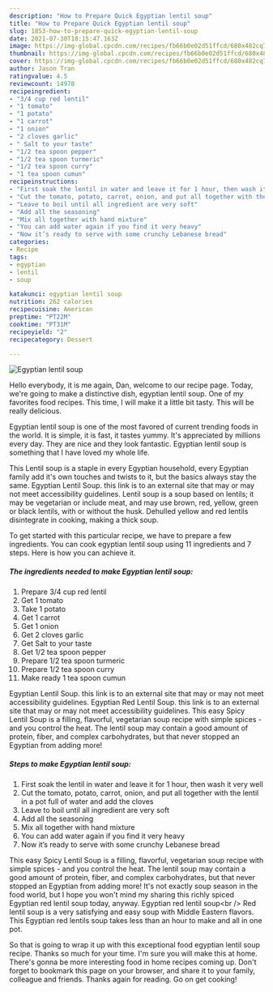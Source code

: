 ```yaml
---
description: "How to Prepare Quick Egyptian lentil soup"
title: "How to Prepare Quick Egyptian lentil soup"
slug: 1853-how-to-prepare-quick-egyptian-lentil-soup
date: 2021-07-30T18:15:47.163Z
image: https://img-global.cpcdn.com/recipes/fb66b0e02d51ffcd/680x482cq70/egyptian-lentil-soup-recipe-main-photo.jpg
thumbnail: https://img-global.cpcdn.com/recipes/fb66b0e02d51ffcd/680x482cq70/egyptian-lentil-soup-recipe-main-photo.jpg
cover: https://img-global.cpcdn.com/recipes/fb66b0e02d51ffcd/680x482cq70/egyptian-lentil-soup-recipe-main-photo.jpg
author: Jason Tran
ratingvalue: 4.5
reviewcount: 14978
recipeingredient:
- "3/4 cup red lentil"
- "1 tomato"
- "1 potato"
- "1 carrot"
- "1 onion"
- "2 cloves garlic"
- " Salt to your taste"
- "1/2 tea spoon pepper"
- "1/2 tea spoon turmeric"
- "1/2 tea spoon curry"
- "1 tea spoon cumun"
recipeinstructions:
- "First soak the lentil in water and leave it for 1 hour, then wash it very well"
- "Cut the tomato, potato, carrot, onion, and put all together with the lentil in a pot full of water and add the cloves"
- "Leave to boil until all ingredient are very soft"
- "Add all the seasoning"
- "Mix all together with hand mixture"
- "You can add water again if you find it very heavy"
- "Now it’s ready to serve with some crunchy Lebanese bread"
categories:
- Recipe
tags:
- egyptian
- lentil
- soup

katakunci: egyptian lentil soup 
nutrition: 262 calories
recipecuisine: American
preptime: "PT22M"
cooktime: "PT31M"
recipeyield: "2"
recipecategory: Dessert

---
```



![Egyptian lentil soup](https://img-global.cpcdn.com/recipes/fb66b0e02d51ffcd/680x482cq70/egyptian-lentil-soup-recipe-main-photo.jpg)

Hello everybody, it is me again, Dan, welcome to our recipe page. Today, we're going to make a distinctive dish, egyptian lentil soup. One of my favorites food recipes. This time, I will make it a little bit tasty. This will be really delicious.

Egyptian lentil soup is one of the most favored of current trending foods in the world. It is simple, it is fast, it tastes yummy. It's appreciated by millions every day. They are nice and they look fantastic. Egyptian lentil soup is something that I have loved my whole life.

This Lentil soup is a staple in every Egyptian household, every Egyptian family add it&#39;s own touches and twists to it, but the basics always stay the same. Egyptian Lentil Soup. this link is to an external site that may or may not meet accessibility guidelines. Lentil soup is a soup based on lentils; it may be vegetarian or include meat, and may use brown, red, yellow, green or black lentils, with or without the husk. Dehulled yellow and red lentils disintegrate in cooking, making a thick soup.


To get started with this particular recipe, we have to prepare a few ingredients. You can cook egyptian lentil soup using 11 ingredients and 7 steps. Here is how you can achieve it.

<!--inarticleads1-->

##### The ingredients needed to make Egyptian lentil soup:

1. Prepare 3/4 cup red lentil
1. Get 1 tomato
1. Take 1 potato
1. Get 1 carrot
1. Get 1 onion
1. Get 2 cloves garlic
1. Get  Salt to your taste
1. Get 1/2 tea spoon pepper
1. Prepare 1/2 tea spoon turmeric
1. Prepare 1/2 tea spoon curry
1. Make ready 1 tea spoon cumun


Egyptian Lentil Soup. this link is to an external site that may or may not meet accessibility guidelines. Egyptian Red Lentil Soup. this link is to an external site that may or may not meet accessibility guidelines. This easy Spicy Lentil Soup is a filling, flavorful, vegetarian soup recipe with simple spices - and you control the heat. The lentil soup may contain a good amount of protein, fiber, and complex carbohydrates, but that never stopped an Egyptian from adding more! 

<!--inarticleads2-->

##### Steps to make Egyptian lentil soup:

1. First soak the lentil in water and leave it for 1 hour, then wash it very well
1. Cut the tomato, potato, carrot, onion, and put all together with the lentil in a pot full of water and add the cloves
1. Leave to boil until all ingredient are very soft
1. Add all the seasoning
1. Mix all together with hand mixture
1. You can add water again if you find it very heavy
1. Now it’s ready to serve with some crunchy Lebanese bread


This easy Spicy Lentil Soup is a filling, flavorful, vegetarian soup recipe with simple spices - and you control the heat. The lentil soup may contain a good amount of protein, fiber, and complex carbohydrates, but that never stopped an Egyptian from adding more! It&#39;s not exactly soup season in the food world, but I hope you won&#39;t mind my sharing this richly spiced Egyptian red lentil soup today, anyway. Egyptian red lentil soup&lt;br /&gt; Red lentil soup is a very satisfying and easy soup with Middle Eastern flavors. This Egyptian red lentils soup takes less than an hour to make and all in one pot. 

So that is going to wrap it up with this exceptional food egyptian lentil soup recipe. Thanks so much for your time. I'm sure you will make this at home. There's gonna be more interesting food in home recipes coming up. Don't forget to bookmark this page on your browser, and share it to your family, colleague and friends. Thanks again for reading. Go on get cooking!

